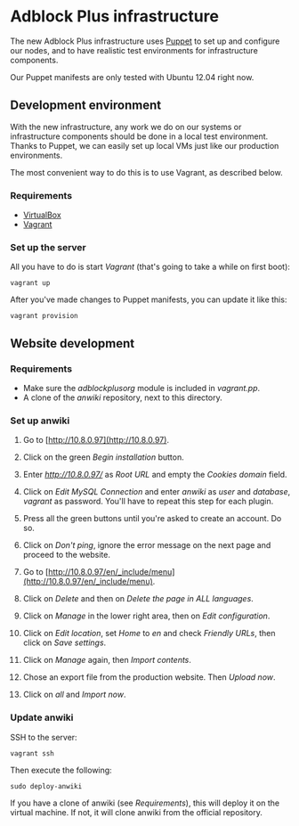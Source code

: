 Adblock Plus infrastructure
===========================

The new Adblock Plus infrastructure uses
[Puppet](http://puppetlabs.com/) to set up and configure our nodes,
and to have realistic test environments for infrastructure components.

Our Puppet manifests are only tested with Ubuntu 12.04 right now.

Development environment
-----------------------

With the new infrastructure, any work we do on our systems or
infrastructure components should be done in a local test
environment. Thanks to Puppet, we can easily set up local VMs just
like our production environments.

The most convenient way to do this is to use Vagrant, as described
below.

### Requirements

* [VirtualBox](https://www.virtualbox.org/)
* [Vagrant](http://vagrantup.com/)

### Set up the server

All you have to do is start _Vagrant_ (that's going to take a while on
first boot):

    vagrant up

After you've made changes to Puppet manifests, you can update it like this:

	vagrant provision

Website development
-------------------

### Requirements

* Make sure the _adblockplusorg_ module is included in _vagrant.pp_.
* A clone of the _anwiki_ repository, next to this directory.

### Set up anwiki

1. Go to [http://10.8.0.97](http://10.8.0.97).

2. Click on the green _Begin installation_ button.

3. Enter _http://10.8.0.97/_ as _Root URL_ and empty the _Cookies
domain_ field.

4. Click on _Edit MySQL Connection_ and enter _anwiki_ as _user_ and
_database_, _vagrant_ as password. You'll have to repeat this step for
each plugin.

5. Press all the green buttons until you're asked to create an account. Do so.

6. Click on _Don't ping_, ignore the error message on the next page
and proceed to the website.

7. Go to
[http://10.8.0.97/en/_include/menu](http://10.8.0.97/en/_include/menu).

8. Click on _Delete_ and then on _Delete the page in ALL languages_.

9. Click on _Manage_ in the lower right area, then on _Edit
configuration_.

10. Click on _Edit location_, set _Home_ to _en_ and check _Friendly
URLs_, then click on _Save settings_.

11. Click on _Manage_ again, then _Import contents_.

12. Chose an export file from the production website. Then _Upload
now_.

13. Click on _all_ and _Import now_.

### Update anwiki

SSH to the server:

    vagrant ssh

Then execute the following:

    sudo deploy-anwiki

If you have a clone of anwiki (see _Requirements_), this will deploy
it on the virtual machine. If not, it will clone anwiki from the
official repository.
